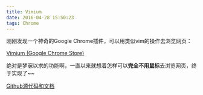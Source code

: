 ```yaml
---
title: Vimium
date: 2016-04-28 15:50:23
tags: Chrome
---
```

刚刚发现一个神奇的Google Chrome插件，可以用类似vim的操作去浏览网页：

[Vimium (Google Chrome Store)](https://chrome.google.com/webstore/detail/vimium/dbepggeogbaibhgnhhndojpepiihcmeb)

绝对是梦寐以求的功能啊，一直以来就想着怎样可以**完全不用鼠标**去浏览网页，终于实现了~~

[Github源代码和文档](https://github.com/philc/vimium)

